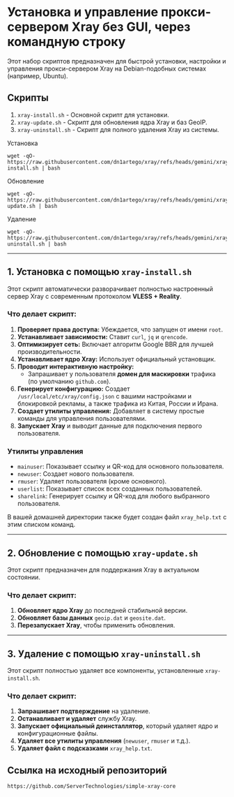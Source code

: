 # Установка и управление прокси-сервером Xray без GUI, через командную строку

Этот набор скриптов предназначен для быстрой установки, настройки и управления прокси-сервером Xray на Debian-подобных системах (например, Ubuntu).

## Скрипты

1. `xray-install.sh` - Основной скрипт для установки.
2. `xray-update.sh` - Скрипт для обновления ядра Xray и баз GeoIP.
3. `xray-uninstall.sh` - Скрипт для полного удаления Xray из системы.

Установка

```
wget -qO- https://raw.githubusercontent.com/dn1artego/xray/refs/heads/gemini/xray-install.sh | bash
```

Обновление

```
wget -qO- https://raw.githubusercontent.com/dn1artego/xray/refs/heads/gemini/xray-update.sh | bash
```

Удаление

```
wget -qO- https://raw.githubusercontent.com/dn1artego/xray/refs/heads/gemini/xray-uninstall.sh | bash
```

---

## 1. Установка с помощью `xray-install.sh`

Этот скрипт автоматически разворачивает полностью настроенный сервер Xray с современным протоколом **VLESS + Reality**.

### Что делает скрипт:

1. **Проверяет права доступа:** Убеждается, что запущен от имени `root`.
2. **Устанавливает зависимости:** Ставит `curl`, `jq` и `qrencode`.
3. **Оптимизирует сеть:** Включает алгоритм Google BBR для лучшей производительности.
4. **Устанавливает ядро Xray:** Использует официальный установщик.
5. **Проводит интерактивную настройку:**
   * Запрашивает у пользователя **домен для маскировки** трафика (по умолчанию `github.com`).
6. **Генерирует конфигурацию:** Создает `/usr/local/etc/xray/config.json` с вашими настройками и блокировкой рекламы, а также трафика из Китая, России и Ирана.
7. **Создает утилиты управления:** Добавляет в систему простые команды для управления пользователями.
8. **Запускает Xray** и выводит данные для подключения первого пользователя.

### Утилиты управления

* `mainuser`: Показывает ссылку и QR-код для основного пользователя.
* `newuser`: Создает нового пользователя.
* `rmuser`: Удаляет пользователя (кроме основного).
* `userlist`: Показывает список всех созданных пользователей.
* `sharelink`: Генерирует ссылку и QR-код для любого выбранного пользователя.

В вашей домашней директории также будет создан файл `xray_help.txt` с этим списком команд.

---

## 2. Обновление с помощью `xray-update.sh`

Этот скрипт предназначен для поддержания Xray в актуальном состоянии.

### Что делает скрипт:

1. **Обновляет ядро Xray** до последней стабильной версии.
2. **Обновляет базы данных** `geoip.dat` и `geosite.dat`.
3. **Перезапускает Xray**, чтобы применить обновления.

---

## 3. Удаление с помощью `xray-uninstall.sh`

Этот скрипт полностью удаляет все компоненты, установленные `xray-install.sh`.

### Что делает скрипт:

1. **Запрашивает подтверждение** на удаление.
2. **Останавливает и удаляет** службу Xray.
3. **Запускает официальный деинсталлятор**, который удаляет ядро и конфигурационные файлы.
4. **Удаляет все утилиты управления** (`newuser`, `rmuser` и т.д.).
5. **Удаляет файл с подсказками** `xray_help.txt`.

## Ссылка на исходный репозиторий

```
https://github.com/ServerTechnologies/simple-xray-core
```